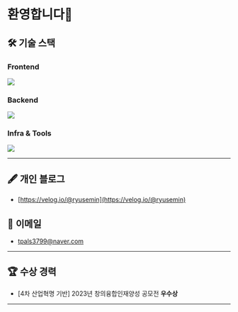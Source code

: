 # 환영합니다👋

## 🛠️ 기술 스택

### Frontend
<img src="https://skillicons.dev/icons?i=html,css,js,react,vue" />

### Backend
<img src="https://skillicons.dev/icons?i=java,spring" />

### Infra & Tools
<img src="https://skillicons.dev/icons?i=aws,docker,git,github" />

---
<!-- 
## 💻 Projects

| Project | Description | Tech Stack |
|--------|-------------|------------|
| [모의투자 서비스](https://github.com/yourname/mock-invest) | 실시간 주식 시세 조회 및 가상 투자 기능 제공 | Spring Boot, React, WebSocket |
| [Calendiary](https://github.com/yourname/calendiary) | 일기와 일정을 함께 기록하는 감성 서비스 | Next.js, Tailwind CSS, TypeScript |

---

-->

## 🖋 개인 블로그

- [https://velog.io/@ryusemin](https://velog.io/@ryusemin)

## 📧 이메일

- tpals3799@naver.com

---

## 🏆 수상 경력

- [4차 산업혁명 기반] 2023년 창의융합인재양성 공모전 **우수상**

---
<!--

## 📊 GitHub Stats

![GitHub stats](https://github-readme-stats.vercel.app/api?username=ryusemin&show_icons=true&theme=tokyonight)
![Top Langs](https://github-readme-stats.vercel.app/api/top-langs/?username=ryusemin&layout=compact&theme=tokyonight)

-->
